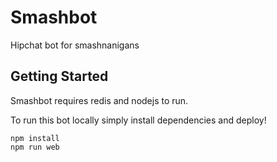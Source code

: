 # Smashbot
Hipchat bot for smashnanigans

## Getting Started

Smashbot requires redis and nodejs to run.

To run this bot locally simply install dependencies and deploy!
```
npm install
npm run web
```
